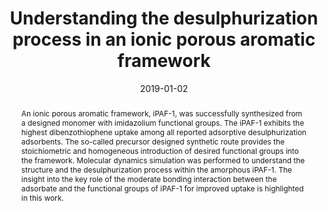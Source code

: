---
title: "Understanding the desulphurization process in an ionic porous aromatic framework"
authors:
- Yuyang Tian
- Jian Song
- 朱有亮
- Huanyu Zhao
- Faheem Muhammad
- Tingting Ma
- Mo Chen
- Guangshan Zhu
date: "2019-01-02"
doi: "10.1039/C8SC03727B"
publish_types: ["期刊文章"]
publication: "Chemical Science"
publication_short: "Chem. Sci."
abstract: "An ionic porous aromatic framework, iPAF-1, was successfully  synthesized from a designed monomer with imidazolium functional groups.  The iPAF-1 exhibits the highest dibenzothiophene uptake among all  reported adsorptive desulphurization adsorbents. The so-called precursor  designed synthetic route provides the stoichiometric and homogeneous  introduction of desired functional groups into the framework. Molecular  dynamics simulation was performed to understand the structure and the  desulphurization process within the amorphous iPAF-1. The insight into  the key role of the moderate bonding interaction between the adsorbate  and the functional groups of iPAF-1 for improved uptake is highlighted  in this work."
url_pdf: "https://pubs.rsc.org/en/content/articlelanding/2019/sc/c8sc03727b"
---